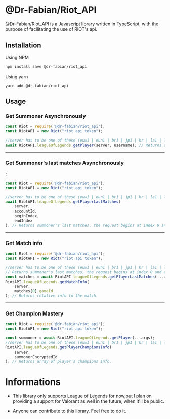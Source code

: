 # @Dr-Fabian/Riot_API

@Dr-Fabian/Riot_API is a Javascript library written in TypeScript, with the purpose of facilitating the use of RIOT's api.

## Installation

Using NPM
```bash
npm install save @dr-fabian/riot_api
```
Using yarn
```bash
yarn add @dr-fabian/riot_api
```

## Usage

### Get Summoner Asynchronously
```javascript
const Riot = require('@dr-fabian/riot_api');
const RiotAPI = new Riot("riot api token");

//server has to be one of these (euw1 | eun1 | br1 | jp1 | kr | la1 | la2 | na1 | oc1 | ru | tr1)
await RiotAPI.leagueOfLegends.getPlayer(server, username); // Returns summoner account info
```
***
### Get Summoner's last matches Asynchronously
;
```javascript
const Riot = require('@dr-fabian/riot_api');
const RiotAPI = new Riot("riot api token");

//server has to be one of these (euw1 | eun1 | br1 | jp1 | kr | la1 | la2 | na1 | oc1 | ru | tr1)
await RiotAPI.leagueOfLegends.getPlayerLastMatches(
    server,
    accountId,
    beginIndex,
    endIndex
); // Returns summoner's last matches, the request begins at index 0 and ends at index 1 per default.
```
***
### Get Match info

```javascript
const Riot = require('@dr-fabian/riot_api');
const RiotAPI = new Riot("riot api token");

//server has to be one of these (euw1 | eun1 | br1 | jp1 | kr | la1 | la2 | na1 | oc1 | ru | tr1)
// Returns summoner's last matches, the request begins at index 0 and ends at index 1 per default.
const matches = await RiotAPI.leagueOfLegends.getPlayerLastMatches(...args);
RiotAPI.leagueOfLegends.getMatchInfo(
    server,
    matches[0].gameId
); // Returns relative info to the match.

```
***
### Get Champion Mastery

```javascript
const Riot = require('@dr-fabian/riot_api');
const RiotAPI = new Riot("riot api token");

const summoner = await RiotAPI.leagueOfLegends.getPlayer(...args);
//server has to be one of these (euw1 | eun1 | br1 | jp1 | kr | la1 | la2 | na1 | oc1 | ru | tr1)
RiotAPI.leagueOfLegends.getPlayerChampionsInfo(
    server,
    summonerEncryptedId
); // Returns array of player's champions info.

```
# Informations
* This library only supports League of Legends for now,but I plan on providing a support for Valorant as well in the future, when it'll be public.

* Anyone can contribute to this library. Feel free to do it.